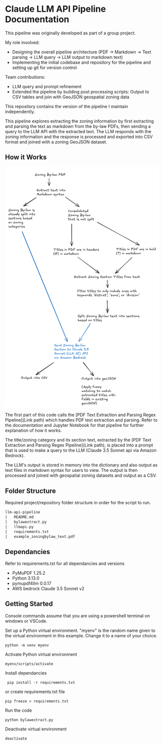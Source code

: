# Claude LLM API Pipeline Documentation

This pipeline was originally developed as part of a group project.

My role involved:
* Designing the overall pipeline architecture (PDF -> Markdown -> Text parsing -> LLM query -> LLM output to markdown text)
* Implementing the initial codebase and repository for the pipeline and setting up git for version control

Team contributions:
* LLM query and prompt refinement
* Extended the pipeline by building post processing scripts: Output to CSV tables and join with GeoJSON geospatial zoning data

This repository contains the version of the pipeline I maintain independently.

This pipeline explores extracting the zoning information by first extracting and parsing the text as markdown from the by-law PDFs, then sending a query to the LLM API with the extracted text. The LLM responds with the zoning information and the response is processed and exported into CSV format and joined with a zoning GeoJSON dataset.

## How it Works
![Diagram](images/BylawExtractLogicDiagram.png)

The first part of this code calls the [PDF Text Extraction and Parsing Regex Pipeline](Link path) which handles PDF text extraction and parsing. Refer to the documentation and Jupyter Notebook for that pipeline for further explanation of how it works.

The title/zoning category and its section text, extracted by the [PDF Text Extraction and Parsing Regex Pipeline](Link path), is placed into a prompt that is used to make a query to the LLM (Claude 3.5 Sonnet api via Amazon Bedrock).

The LLM's output is stored in memory into the dictionary and also output as text files in markdown syntax for users to view. The output is then processed and joined with geospatial zoning datasets and output as a CSV.

## Folder Structure
Required project/repository folder structure in order for the script to run.
```
llm-api-pipeline
|   README.md
|   bylawextract.py
|   llmapi.py
|   requirements.txt
|   example_zoningbylaw_text.pdf
```

## Dependancies
Refer to requirements.txt for all dependancies and versions
* PyMuPDF 1.25.2
* Python 3.13.0
* pymupdf4llm 0.0.17
* AWS bedrock Claude 3.5 Sonnet v2

## Getting Started
Console commands assume that you are using a powershell terminal on windows or VSCode.

Set up a Python virtual environment. "myenv" is the random name given to the virtual environment in this example. Change it to a name of your choice.
```
python -m venv myenv
```
Activate Python virtual environment
```
myenv/scripts/activate
```
Install dependancies
```
 pip install -r requirements.txt
 ```
or create requirements.txt file
```
pip freeze > requirements.txt
```
Run the code
```
python bylawextract.py
```
Deactivate virtual environment
```
deactivate
```